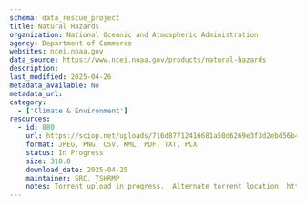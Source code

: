 ```yaml
---
schema: data_rescue_project 
title: Natural Hazards
organization: National Oceanic and Atmospheric Administration
agency: Department of Commerce
websites: ncei.noaa.gov
data_source: https://www.ncei.noaa.gov/products/natural-hazards
description: 
last_modified: 2025-04-26
metadata_available: No
metadata_url: 
category:
  - ['Climate & Environment'] 
resources:
  - id: 880
    url: https://sciop.net/uploads/716d87712416681a50d6269e3f3d2ebd56b4ff2d
    format: JPEG, PNG, CSV, KML, PDF, TXT, PCX
    status: In Progress
    size: 310.0
    download_date: 2025-04-25
    maintainer: SRC, TSHRMP
    notes: Torrent upload in progress.  Alternate torrent location  https//academictorrents.com/details/716d87712416681a50d6269e3f3d2ebd56b4ff2d
---
```

